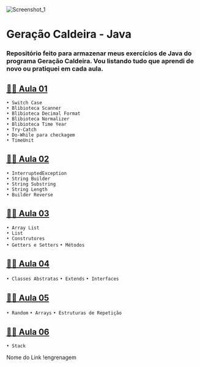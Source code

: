 ![Screenshot_1](https://github.com/sdksantana/geracao-caldeira-java/assets/116842009/cd9d7942-891a-4de3-b812-c0dc93348842)
# Geração Caldeira - Java
### Repositório feito para armazenar meus exercícios de Java do programa Geração Caldeira. Vou listando tudo que aprendi de novo ou pratiquei em cada aula.
 
## [👨‍💻 Aula 01](https://github.com/sdksantana/geracao-caldeira-java/tree/main/Aula01)
```• Switch Case```   
```• Blibioteca Scanner```     
```• Blibioteca Decimal Format```  
```• Blibioteca Normalizer```     
```• Blibioteca Time Year```   
```• Try-Catch ```    
```• Do-While para checkagem```  
 ```• TimeUnit```     

## [👨‍💻 Aula 02](https://github.com/sdksantana/geracao-caldeira-java/tree/main/Aula02)
```• InterruptedException```   
```• String Builder```   
```• String Substring```   
```• String Length```   
```• Builder Reverse```

## [👨‍💻 Aula 03](https://github.com/sdksantana/geracao-caldeira-java/tree/main/Aula03)
```• Array List```  
```• List```  
```• Construtores```  
```• Getters e Setters``` 
```• Métodos```

## [👨‍💻 Aula 04](https://github.com/sdksantana/geracao-caldeira-java/tree/main/Aula04)
```• Classes Abstratas``` 
```• Extends``` 
```• Interfaces``` 

## [👨‍💻 Aula 05](https://github.com/sdksantana/geracao-caldeira-java/tree/main/Aula05)
```• Random``` 
```• Arrays``` 
```• Estruturas de Repetição```

## [👨‍💻 Aula 06](https://github.com/sdksantana/geracao-caldeira-java/tree/main/Aula06)
```• Stack``` 

Nome do Link !engrenagem
